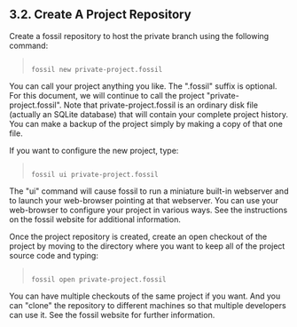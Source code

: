 ## 3\.2\.  Create A Project Repository


Create a fossil repository to host the private branch using the
following command:



> ```
> 
> fossil new private-project.fossil
> 
> ```


You can call your project anything you like. The ".fossil"
suffix is optional. For this document, we will continue to call the
project "private\-project.fossil". Note that
private\-project.fossil is an ordinary disk file (actually an
SQLite database) that will contain your complete project history.
You can make a backup of the project simply by making a copy of that
one file.


If you want to configure the new project, type:



> ```
> 
> fossil ui private-project.fossil
> 
> ```


The "ui" command will cause fossil to run a miniature built\-in webserver
and to launch your web\-browser pointing
at that webserver. You can use your web\-browser to configure your project
in various ways. See the instructions on the fossil website for additional
information.


Once the project repository is created, create an open checkout of the
project by moving to the directory where you want to keep all of the
project source code and typing:



> ```
> 
> fossil open private-project.fossil
> 
> ```


You can have multiple checkouts of the same project if you want. 
And you can "clone" the repository to different machines so that multiple
developers can use it. See the fossil website for further information.


